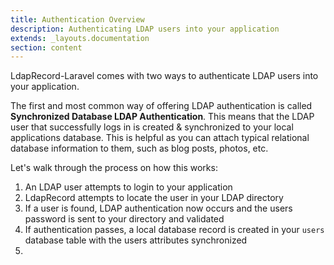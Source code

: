 ```yaml
---
title: Authentication Overview
description: Authenticating LDAP users into your application
extends: _layouts.documentation
section: content
---
```


LdapRecord-Laravel comes with two ways to authenticate LDAP users into your application.

The first and most common way of offering LDAP authentication is called **Synchronized Database LDAP Authentication**.
This means that the LDAP user that successfully logs in is created & synchronized to your local applications database.
This is helpful as you can attach typical relational database information to them, such as blog posts, photos, etc.

Let's walk through the process on how this works:

1. An LDAP user attempts to login to your application
2. LdapRecord attempts to locate the user in your LDAP directory
3. If a user is found, LDAP authentication now occurs and the users password is sent to your directory and validated
4. If authentication passes, a local database record is created in your `users` database table with the users attributes synchronized
5. 
